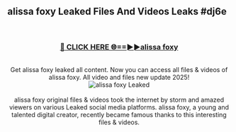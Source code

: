 ## alissa foxy Leaked Files And Videos Leaks #dj6e
<br>
<div align="center">
<h3><a href="https://watchclip.my.id/alissa foxy" rel="nofollow">🔴 CLICK HERE 🌐==►►alissa foxy</a></h3>
<br>
Get alissa foxy leaked all content. Now you can access all files & videos of alissa foxy. All video and files new update 2025!
<br>
<a href="https://watchclip.my.id/alissa foxy" rel="nofollow" data-target="animated-image.originalLink"><img src="https://i.ibb.co.com/WyWwxjT/player-gif2.gif" alt="alissa foxy Leaked" style="max-width: 100%; display: inline-block;" data-target="animated-image.originalImage"></a>
<br><br>
alissa foxy original files & videos took the internet by storm and amazed viewers on various Leaked social media platforms. alissa foxy, a young and talented digital creator, recently became famous thanks to this interesting files & videos.
</div>
<br>